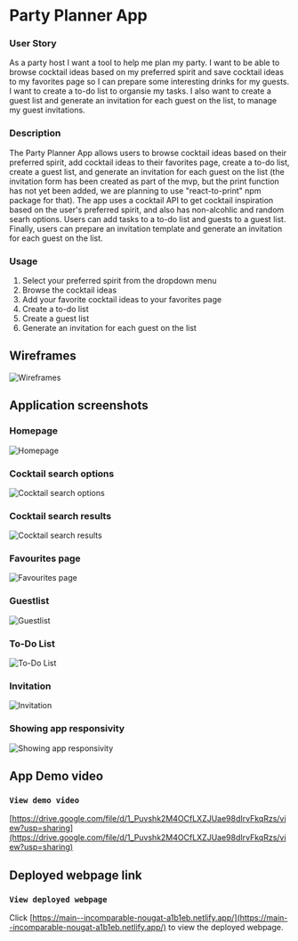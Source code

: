 # Party Planner App


### User Story
As a party host I want a tool to help me plan my party. I want to be able to browse cocktail ideas based on my preferred spirit and save cocktail ideas to my favorites page so I can prepare some interesting drinks for my guests. I want to create a to-do list to organsie my tasks. I also want to create a guest list and generate an invitation for each guest on the list, to manage my guest invitations.

### Description
The Party Planner App allows users to browse cocktail ideas based on their preferred spirit, add cocktail ideas to their favorites page, create a to-do list, create a guest list, and generate an invitation for each guest on the list (the invitation form has been created as part of the mvp, but the print function has not yet been added, we are planning to use "react-to-print" npm package for that). The app uses a cocktail API to get cocktail inspiration based on the user's preferred spirit, and also has non-alcohlic and random searh options. Users can add tasks to a to-do list and guests to a guest list. Finally, users can prepare an invitation template and generate an invitation for each guest on the list.

### Usage
1. Select your preferred spirit from the dropdown menu
2. Browse the cocktail ideas
3. Add your favorite cocktail ideas to your favorites page
4. Create a to-do list
5. Create a guest list
6. Generate an invitation for each guest on the list

## Wireframes

![Wireframes](./src/images/Wireframes.png) 

## Application screenshots

### Homepage
![Homepage](./src/images/Homepage.png)

### Cocktail search options
![Cocktail search options](./src/images/CocktailSearchOptions.png)

### Cocktail search results
![Cocktail search results](./src/images/CocktailSearchResults.png)

### Favourites page
![Favourites page](./src/images/FavouritesPage.png)

### Guestlist
![Guestlist](./src/images/Guestlist.png)

### To-Do List
![To-Do List](./src/images/Todo.png)

### Invitation
![Invitation](./src/images/PartyInvitation.png)

### Showing app responsivity
![Showing app responsivity](./src/images/ResponsiveApp.png)

## App Demo video

### `View demo video`
[https://drive.google.com/file/d/1_Puvshk2M4OCfLXZJUae98dIrvFkqRzs/view?usp=sharing](https://drive.google.com/file/d/1_Puvshk2M4OCfLXZJUae98dIrvFkqRzs/view?usp=sharing)

## Deployed webpage link

### `View deployed webpage`
Click [https://main--incomparable-nougat-a1b1eb.netlify.app/](https://main--incomparable-nougat-a1b1eb.netlify.app/) to view the deployed webpage.